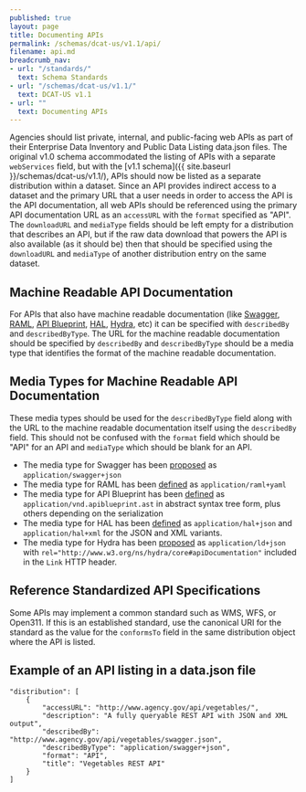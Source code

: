 ```yaml
---
published: true
layout: page
title: Documenting APIs
permalink: /schemas/dcat-us/v1.1/api/
filename: api.md
breadcrumb_nav:
- url: "/standards/"
  text: Schema Standards
- url: "/schemas/dcat-us/v1.1/"
  text: DCAT-US v1.1
- url: ""
  text: Documenting APIs
---
```


Agencies should list private, internal, and public-facing web APIs as part of their Enterprise Data Inventory and Public Data Listing data.json files. The original v1.0 schema accommodated the listing of APIs with a separate `webServices` field, but with the [v1.1 schema]({{ site.baseurl }}/schemas/dcat-us/v1.1/), APIs should now be listed as a separate distribution within a dataset. Since an API provides indirect access to a dataset and the primary URL that a user needs in order to access the API is the API documentation, all web APIs should be referenced using the primary API documentation URL as an `accessURL` with the `format` specified as "API". The `downloadURL` and `mediaType` fields should be left empty for a distribution that describes an API, but if the raw data download that powers the API is also available (as it should be) then that should be specified using the `downloadURL` and `mediaType` of another distribution entry on the same dataset.

Machine Readable API Documentation
--------------------------------------------------

For APIs that also have machine readable documentation (like [Swagger](https://github.com/swagger-api/swagger-spec#readme), [RAML](http://raml.org/), [API Blueprint](https://apiblueprint.org/), [HAL](http://stateless.co/hal_specification.html), [Hydra](http://www.w3.org/ns/hydra/spec/latest/core/), etc) it can be specified with `describedBy` and `describedByType`. The URL for the machine readable documentation should be specified by `describedBy` and `describedByType` should be a media type that identifies the format of the machine readable documentation.

Media Types for Machine Readable API Documentation
--------------------------------------------------

These media types should be used for the `describedByType` field along with the URL to the machine readable documentation itself using the `describedBy` field. This should not be confused with the `format` field which should be "API" for an API and `mediaType` which should be blank for an API.

* The media type for Swagger has been [proposed](https://github.com/wordnik/swagger-spec/issues/110) as `application/swagger+json`
* The media type for RAML has been [defined](http://raml.org/spec.html#overview) as `application/raml+yaml`
* The media type for API Blueprint has been [defined](https://github.com/apiaryio/api-blueprint-ast#media-types) as `application/vnd.apiblueprint.ast` in abstract syntax tree form, plus others depending on the serialization
* The media type for HAL has been [defined](http://stateless.co/hal_specification.html) as `application/hal+json` and `application/hal+xml` for the JSON and XML variants.
* The media type for Hydra has been [proposed](http://www.w3.org/ns/hydra/spec/latest/core/#h3_adding-affordances-to-representations) as `application/ld+json` with `rel="http://www.w3.org/ns/hydra/core#apiDocumentation"` included in the `Link` HTTP header.

Reference Standardized API Specifications
--------------------------------------------------
Some APIs may implement a common standard such as WMS, WFS, or Open311. If this is an established standard, use the canonical URI for the standard as the value for the `conformsTo` field in the same distribution object where the API is listed.

Example of an API listing in a data.json file
--------------------------------------------------
~~~~
"distribution": [
    {
        "accessURL": "http://www.agency.gov/api/vegetables/",
        "description": "A fully queryable REST API with JSON and XML output",
        "describedBy": "http://www.agency.gov/api/vegetables/swagger.json",
        "describedByType": "application/swagger+json",
        "format": "API",
        "title": "Vegetables REST API"
    }
]
~~~~
